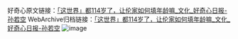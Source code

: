 好奇心原文链接：[「这世界」都114岁了，让伦家如何填年龄嘛_文化_好奇心日报-孙若空](https://www.qdaily.com/articles/2864.html)
WebArchive归档链接：[「这世界」都114岁了，让伦家如何填年龄嘛_文化_好奇心日报-孙若空](http://web.archive.org/web/20161027053630/http://www.qdaily.com:80/articles/2864.html)
![image](http://ww3.sinaimg.cn/large/007d5XDply1g3v6pmd6owj30u04i54qp)